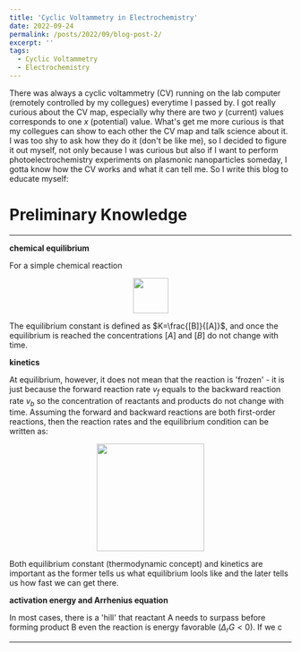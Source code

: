 ```yaml
---
title: 'Cyclic Voltammetry in Electrochemistry'
date: 2022-09-24
permalink: /posts/2022/09/blog-post-2/
excerpt: ''
tags:
  - Cyclic Voltammetry
  - Electrochemistry
---
```


There was always a cyclic voltammetry (CV) running on the lab computer (remotely controlled by my collegues) everytime I passed by. I got really curious about the CV map, especially why there are two $y$ (current) values corresponds to one $x$ (potential) value. What's get me more curious is that my collegues can show to each other the CV map and talk science about it. I was too shy to ask how they do it (don't be like me), so I decided to figure it out myself, not only because I was curious but also if I want to perform photoelectrochemistry experiments on plasmonic nanoparticles someday, I gotta know how the CV works and what it can tell me. So I write this blog to educate myself:


Preliminary Knowledge
======

***
**chemical equilibrium**

For a simple chemical reaction
<p align="center">
<img src="http://ShengxiangWuPlasmonic.github.io/images/Blog_3_Fig_1.jpg" width="63">
</p>  

The equilibrium constant is defined as $K=\frac{[B]}{[A]}$, and once the equilibrium is reached the concentrations $[A]$ and $[B]$ do not change with time.

**kinetics**

At equilibrium, however, it does not mean that the reaction is 'frozen' - it is just because the forward reaction rate $v_f$ equals to the backward reaction rate $v_b$ so the concentration of reactants and products do not change with time. Assuming the forward and backward reactions are both first-order reactions, then the reaction rates and the equilibrium condition can be written as:
<p align="center">
<img src="http://ShengxiangWuPlasmonic.github.io/images/Blog_3_Fig_2.jpg" width="192">
</p>

Both equilibrium constant (thermodynamic concept) and kinetics are important as the former tells us what equilibrium lools like and the later tells us how fast we can get there.

**activation energy and Arrhenius equation** 

In most cases, there is a 'hill' that reactant A needs to surpass before forming product B even the reaction is energy favorable $(\Delta_rG<0)$. If we c

***
